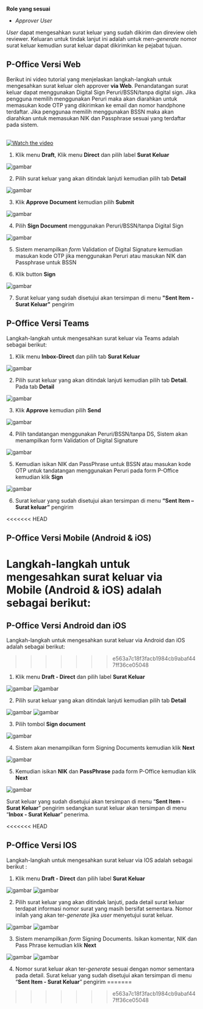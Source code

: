 **Role yang sesuai**

- *Approver User*

*User* dapat mengesahkan surat keluar yang sudah dikirim dan direview oleh reviewer. Keluaran untuk tindak lanjut ini adalah untuk men-*generate* nomor surat keluar kemudian surat keluar dapat dikirimkan ke pejabat tujuan. 

## **P-Office Versi Web**

Berikut ini video tutorial yang menjelaskan langkah-langkah untuk mengesahkan surat keluar oleh approver **via Web**. Penandatangan surat keluar dapat menggunakan Digital Sign Peruri/BSSN/tanpa digital sign. Jika pengguna memilih menggunakan Peruri maka akan diarahkan untuk memasukan kode OTP yang dikirimkan ke email dan nomor handphone terdaftar. Jika penggunaa memilih menggunakan BSSN maka akan diarahkan untuk memasukan NIK dan Passphrase sesuai yang terdaftar pada sistem.

</br>
<a href="https://web.microsoftstream.com/embed/video/65ef062a-e6f8-4424-a775-070882725ed6?autoplay=false&amp;showinfo=false" target="_blank"><img src="https://github.com/gitakencana/Persero-P-Office/raw/master/Video/Thumbnail/TM04.png" alt="Watch the video"></a>


1. Klik menu **Draft**, Klik menu **Direct** dan pilih label **Surat Keluar**

![gambar](SuratKeluar/SK_Web/02SK52.png)

2. Pilih surat keluar yang akan ditindak lanjuti kemudian pilih tab **Detail**

![gambar](SuratKeluar/SK_Web/02SK53.png)

3. Klik **Approve Document** kemudian pilih **Submit**

![gambar](SuratKeluar/SK_Web/02SK54.png)

4. Pilih **Sign Document** menggunakan Peruri/BSSN/tanpa Digital Sign

![gambar](SuratKeluar/SK_Web/02SK57.png)

5. Sistem menampilkan *form* Validation of Digital Signature kemudian masukan kode OTP jika menggunakan Peruri atau masukan NIK dan Passphrase untuk BSSN

6. Klik button **Sign**
 
![gambar](SuratKeluar/SK_Web/02SK56.png)

7. Surat keluar yang sudah disetujui akan tersimpan di menu **"Sent Item - Surat Keluar"** pengirim


## **P-Office Versi Teams**

Langkah-langkah untuk mengesahkan surat keluar via Teams adalah sebagai berikut:

1. Klik menu **Inbox-Direct** dan pilih tab **Surat Keluar**

![gambar](SuratKeluar/SK_Teams/SK54.png)

2. Pilih surat keluar yang akan ditindak lanjuti kemudian pilih tab **Detail**. Pada tab **Detail**
 
![gambar](SuratKeluar/SK_Teams/SK55.png)

3. Klik **Approve** kemudian pilih **Send**
 
![gambar](SuratKeluar/SK_Teams/SK56.png)

4. Pilih tandatangan menggunakan Peruri/BSSN/tanpa DS, Sistem akan menampilkan form Validation of Digital Signature

![gambar](SuratKeluar/SK_Teams/SKN1.png)
 
5. Kemudian isikan NIK dan PassPhrase untuk BSSN atau masukan kode OTP untuk tandatangan menggunakan Peruri pada form P-Office kemudian klik **Sign**
 
![gambar](SuratKeluar/SK_Teams/SKN2.png)

6.	Surat keluar yang sudah disetujui akan tersimpan di menu **“Sent Item – Surat keluar”** pengirim


<<<<<<< HEAD
## **P-Office Versi Mobile (Android & iOS)**

Langkah-langkah untuk mengesahkan surat keluar via Mobile (Android & iOS) adalah sebagai berikut:
=======
## **P-Office Versi Android dan iOS**

Langkah-langkah untuk mengesahkan surat keluar via Android dan iOS adalah sebagai berikut:
>>>>>>> e563a7c18f3facb1984cb9abaf447ff36ce05048

1. Klik menu **Draft - Direct** dan pilih label **Surat Keluar**

![gambar](SuratKeluar/SK_Android/NomorSK/02A01.png) ![gambar](SuratKeluar/SK_Android/NomorSK/02A02.png)

2. Pilih surat keluar yang akan ditindak lanjuti kemudian pilih tab **Detail**

![gambar](SuratKeluar/SK_Android/NomorSK/02A03.png) ![gambar](SuratKeluar/SK_Android/NomorSK/02A04.png)

3. Pilih tombol **Sign document**

![gambar](SuratKeluar/SK_Android/NomorSK/02A05.png)

4. Sistem akan menampilkan form Signing Documents kemudian klik **Next**
   
![gambar](SuratKeluar/SK_Android/NomorSK/02A06.png)

5. Kemudian isikan **NIK** dan **PassPhrase** pada form P-Office kemudian klik **Next**
   
![gambar](SuratKeluar/SK_Android/NomorSK/02A07.png)

Surat keluar yang sudah disetujui akan tersimpan di menu “**Sent Item - Surat Keluar**” pengirim sedangkan surat keluar akan tersimpan di menu “**Inbox - Surat Keluar**” penerima.

<<<<<<< HEAD
## **P-Office Versi IOS**

Langkah-langkah untuk mengesahkan surat keluar via IOS adalah sebagai berikut :

1.	Klik menu **Draft - Direct** dan pilih label **Surat Keluar**

![gambar](SuratKeluar/SK_Android/NomorSK/02A01.png) ![gambar](SuratKeluar/SK_Android/NomorSK/02A02.png)

2.	Pilih surat keluar yang akan ditindak lanjuti, pada detail surat keluar terdapat informasi nomor surat yang masih bersifat sementara. Nomor inilah yang akan ter-_generate_ jika _user_ menyetujui surat keluar.

![gambar](SuratKeluar/SK_Android/NomorSK/02A03.png) ![gambar](SuratKeluar/SK_Android/NomorSK/02A04.png)

3. Sistem menampilkan *form* Signing Documents. Isikan komentar, NIK dan Pass Phrase kemudian klik **Next**

![gambar](SuratKeluar/SK_Android/NomorSK/02A06.png)
![gambar](SuratKeluar/SK_Android/NomorSK/02A07.png)

4. Nomor surat keluar akan ter-_generate_ sesuai dengan nomor sementara pada detail. Surat keluar yang sudah disetujui akan tersimpan di menu “**Sent Item - Surat Keluar**” pengirim
=======
>>>>>>> e563a7c18f3facb1984cb9abaf447ff36ce05048
